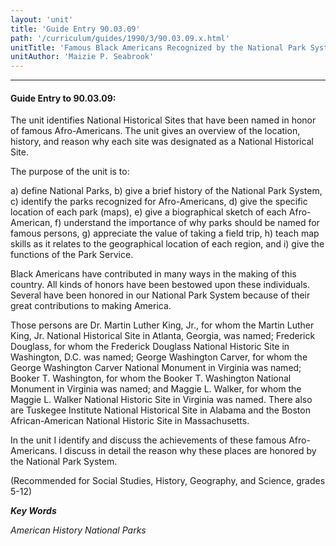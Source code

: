 ```yaml
---
layout: 'unit'
title: 'Guide Entry 90.03.09'
path: '/curriculum/guides/1990/3/90.03.09.x.html'
unitTitle: 'Famous Black Americans Recognized by the National Park System'
unitAuthor: 'Maizie P. Seabrook'
---
```


<body>
<hr/>
 <h4>
  Guide Entry to 90.03.09:
 </h4>
 The unit identifies National Historical Sites that have been named in honor of famous Afro-Americans. The unit gives an overview of the location, history, and reason why each site was designated as a National Historical Site.
 <p>
  The purpose of the unit is to:
 </p>
 <p>
  a) define National Parks, b) give a brief history of the National Park System, c) identify the parks recognized for Afro-Americans, d) give the specific location of each park (maps), e) give a biographical sketch of each Afro-American, f) understand the importance of why parks should be named for    famous persons, g) appreciate the value of taking a field trip, h) teach map skills as it relates to the geographical location   of each region, and i) give the functions of the Park Service.
 </p>
 <p>
  Black Americans have contributed in many ways in the making of this country. All kinds of honors have been bestowed upon these individuals. Several have been honored in our National Park System because of their great contributions to making America.
 </p>
 <p>
  Those persons are Dr. Martin Luther King, Jr., for whom the Martin Luther King, Jr. National Historical Site in Atlanta, Georgia, was named; Frederick Douglass, for whom the Frederick Douglass National Historic Site in Washington, D.C. was named; George Washington Carver, for whom the George Washington Carver National Monument in Virginia was named; Booker T. Washington, for whom the Booker T. Washington National Monument in Virginia was named; and Maggie L. Walker, for whom the Maggie L. Walker National Historic Site in Virginia was named. There also are Tuskegee Institute National Historical Site in Alabama and the Boston African-American National Historic Site in Massachusetts.
 </p>
 <p>
  In the unit I identify and discuss the achievements of these famous Afro-Americans. I discuss in detail the reason why these places are honored by the National Park System.
 </p>
 <p>
  (Recommended for Social Studies, History, Geography, and Science, grades 5-12)
 </p>
<p>
  <b>
   <i>
    Key Words
   </i>
  </b>
  <br/>
 </p>
 <p>
  <i>
   American History National Parks
  </i>
 </p>

</body>
